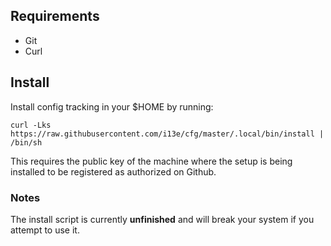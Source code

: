 ## Requirements

- Git
- Curl

## Install

Install config tracking in your $HOME by running:

    curl -Lks https://raw.githubusercontent.com/i13e/cfg/master/.local/bin/install | /bin/sh

This requires the public key of the machine where the setup is being
installed to be registered as authorized on Github.

### Notes

The install script is currently **unfinished** and will break your system
if you attempt to use it.
